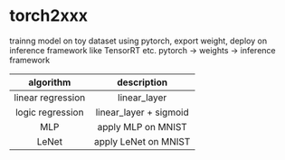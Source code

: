 # torch2xxx

trainng model on toy dataset using pytorch, export weight, deploy on inference framework like TensorRT etc.
pytorch -> weights -> inference framework



|     algorithm     |      description       |
| :---------------: | :--------------------: |
| linear regression |      linear_layer      |
| logic regression  | linear_layer + sigmoid |
|        MLP        |   apply MLP on MNIST   |
|       LeNet       |  apply LeNet on MNIST  |
